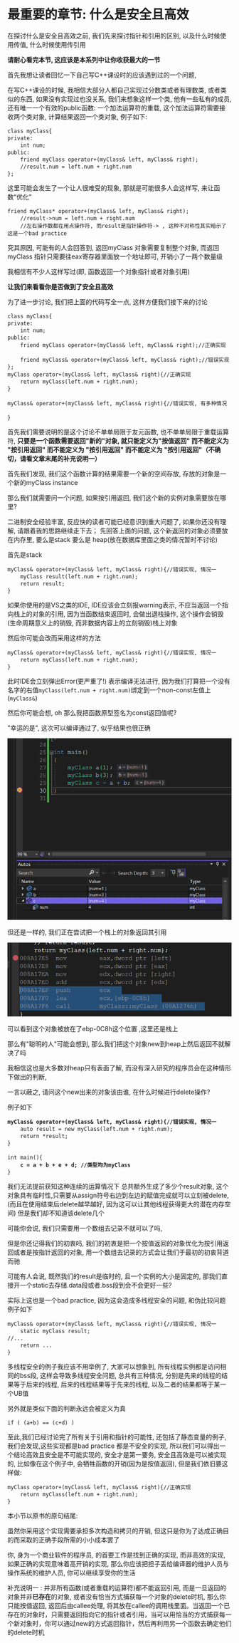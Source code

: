 # 最重要的章节: 什么是安全且高效

在探讨什么是安全且高效之前, 我们先来探讨指针和引用的区别, 以及什么时候使用传值, 什么时候使用传引用

**请耐心看完本节, 这应该是本系列中让你收获最大的一节**

首先我想让读者回忆一下自己写C++课设时的应该遇到过的一个问题,&#x20;

在写C++课设的时候, 我相信大部分人都自己实现过分数类或者有理数类, 或者类似的东西, 如果没有实现过也没关系, 我们来想象这样一个类, 他有一些私有的成员,还有唯一一个有效的public函数: 一个加法运算符的重载, 这个加法运算符需要接收两个类对象, 计算结果返回一个类对象, 例子如下:

```
class myClass{
private:
    int num;
public:
    friend myClass operator+(myClass& left, myClass& right);
    //result.num = left.num + right.num
};
```

这里可能会发生了一个让人很难受的现象, 那就是可能很多人会这样写, 来让函数“优化”

```
friend myClass* operator+(myClass& left, myClass& right);
    //result->num = left.num + right.num
    //左右操作数都在用点操作符, 而result是指针操作符-> , 这种不对称性其实暗示了这是一个bad practice
```

究其原因, 可能有的人会回答到, 返回myClass 对象需要复制整个对象, 而返回myClass 指针只需要往eax寄存器里面放一个地址即可, 开销小了一两个数量级

我相信有不少人这样写过(即, 函数返回一个对象指针或者对象引用)

**让我们来看看你是否做到了安全且高效**



为了进一步讨论, 我们把上面的代码写全一点, 这样方便我们接下来的讨论

```
class myClass{
private:
    int num;
public:
    friend myClass operator+(myClass& left, myClass& right);//正确实现
    
    friend myClass& operator+(myClass& left, myClass& right);//错误实现
};
myClass operator+(myClass& left, myClass& right){//正确实现
    return myClass(left.num + right.num);
}

myClass& operator+(myClass& left, myClass& right){//错误实现, 有多种情况
    
}
```

首先我们需要说明的是这个讨论不单单局限于友元函数, 也不单单局限于重载运算符, **只要是一个函数需要返回"新的"对象, 就只能定义为"按值返回" 而不能定义为 "按引用返回" 而不能定义为 "按引用返回" 而不能定义为 "按引用返回"（不确切，请看文章末尾的补充说明一）**

首先我们发现, 我们这个函数计算的结果需要一个新的空间存放, 存放的对象是一个新的myClass instance

那么我们就需要问一个问题, 如果按引用返回, 我们这个新的实例对象需要放在哪里?

二进制安全经验丰富, 反应快的读者可能已经意识到重大问题了, 如果你还没有理解, 请跟着我的思路继续走下去； 先回答上面的问题, 这个新返回的对象必须要放在内存里, 要么是stack 要么是 heap(放在数据库里面之类的情况暂时不讨论)

首先是stack

```
myClass& operator+(myClass& left, myClass& right){//错误实现, 情况一
    myClass result(left.num + right.num);
    return result;
}
```

如果你使用的是VS之类的IDE, IDE应该会立刻报warning表示, 不应当返回一个指向栈上的对象的引用, 因为当函数结束返回时, 会做出退栈操作, 这个操作会销毁(生命周期意义上的销毁, 而非数据内容上的立刻销毁)栈上对象

然后你可能会改而采用这样的方法

```
myClass& operator+(myClass& left, myClass& right){//错误实现, 情况一
    return myClass(left.num + right.num);
}
```

此时IDE会立刻弹出Error(更严重了!) 表示编译无法进行, 因为我们打算把一个没有名字的右值`myClass(left.num + right.num)`绑定到一个non-const左值上(`myClass&`)

然后你可能会想, oh 那么我把函数原型签名为const返回值呢?

"幸运的是", 这次可以编译通过了, 似乎结果也很正确

![](<../.gitbook/assets/image (1).png>)

但还是一样的, 我们正在尝试把一个栈上的对象返回其引用

![](../.gitbook/assets/image.png)

可以看到这个对象被放在了ebp-0C8h这个位置 ,这里还是栈上

那么有"聪明的人"可能会想到, 那么我们把这个对象new到heap上然后返回不就解决了吗

我相信这也是大多数对heap只有表面了解, 而没有深入研究的程序员会在这种情形下做出的判断,&#x20;

一言以蔽之, 请问这个new出来的对象该由谁, 在什么时候进行delete操作?

例子如下

<pre><code><strong>myClass&#x26; operator+(myClass&#x26; left, myClass&#x26; right){//错误实现, 情况一
</strong>    auto result = new myClass(left.num + right.num);
    return *result;
}

int main(){
<strong>    c = a + b + e + d; //类型均为myClass
</strong>}
</code></pre>

我们无法提前获知这种连续的运算情况下 总共额外生成了多少个result对象, 这个对象具有临时性,只需要从assign符号右边到左边的赋值完成就可以立刻被delete, (而且在使用结束后delete越早越好, 因为这可以让其他线程获得更大的潜在内存空间) 但是我们却不知道该delete几个

可能你会说, 我们只需要用一个数组去记录不就可以了吗,

但是你还记得我们的初衷吗, 我们的初衷是把一个按值返回的对象优化为按引用返回或者是按指针返回的对象, 用一个数组去记录的方式会让我们于最初的初衷背道而驰

可能有人会说, 既然我们的result是临时的, 且一个实例的大小是固定的, 那我们直接开一个static去存储.data段或者.bss段到会不会更好一些?

实际上这也是一个bad practice, 因为这会造成多线程安全的问题, 和伪比较问题 例子如下

```
myClass& operator+(myClass& left, myClass& right){//错误实现, 情况一
    static myClass result;
//...
    return ...
}
```

多线程安全的例子我应该不用举例了, 大家可以想象到, 所有线程实例都是访问相同的bss段, 这样会导致多线程安全问题, 总共有三种情况, 分别是先来的线程的结果等于后来的线程, 后来的线程结果等于先来的线程, 以及二者的结果都等于某一个UB值

另外就是类似下面的判断永远会被定义为真

```
if ( (a+b) == (c+d) )
```

至此,我们已经讨论完了所有关于引用和指针的可能性, 还包括了静态变量的例子, 我们会发现,这些实现都是bad practice  都是不安全的实现,  所以我们可以得出一个结论高效且安全是不可能实现的, 安全才是第一要务, 安全且高效是可以被实现的,  比如像在这个例子中, 会牺牲函数的开销(因为是按值返回), 但是我们依旧要这样做:

```
myClass operator+(myClass& left, myClass& right){//正确实现
    return myClass(left.num + right.num);
}
```

本小节以原书的原句结尾:

虽然你采用这个实现需要承担多次构造和拷贝的开销, 但这只是你为了达成正确目的而采取的正确手段所需的小小成本罢了

你, 身为一个商业软件的程序员, 的首要工作是找到正确的实现, 而非高效的实现, 如果正确的实现意味着高开销的实现, 那么你应该把担子丢给编译器的维护人员与操作系统的维护人员, 你可以继续享受你的生活



补充说明一 : 并非所有函数(或者重载的运算符)都不能返回引用, 而是一旦返回的对象并非**已存在**的对象, 或者没有恰当方式捕获每一个对象的delete时机, 那么你只能按值返回, 返回后由callee处理, 将其放在callee的调用栈里面。当返回一个已存在的对象时，只需要返回指向它的指针或者引用，当可以用恰当的方式捕获每一个新对象时，你可以通过new的方式返回指针，然后再利用另一个函数去确定他们的delete时机





